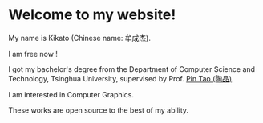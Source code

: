 #  Welcome to my website!

My name is Kikato (Chinese name: 牟成杰). 

I am free now !

I got my bachelor's degree from the Department of Computer Science and Technology, Tsinghua University, supervised by Prof. [Pin Tao (陶品)](https://www.cs.tsinghua.edu.cn/info/1117/3542.htm).

I am interested in Computer Graphics.

These works are open source to the best of my ability.

 
